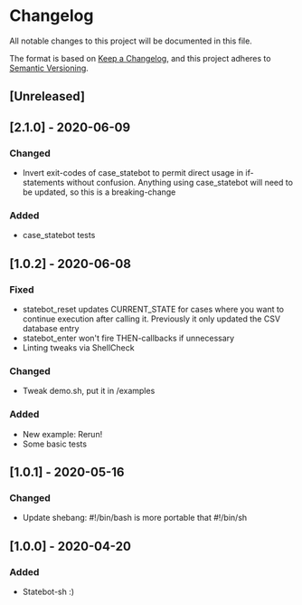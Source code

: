 # Changelog
All notable changes to this project will be documented in this file.

The format is based on [Keep a Changelog](https://keepachangelog.com/en/1.0.0/),
and this project adheres to [Semantic Versioning](https://semver.org/spec/v2.0.0.html).

## [Unreleased]

## [2.1.0] - 2020-06-09
### Changed
- Invert exit-codes of case_statebot to permit direct usage in
  if-statements without confusion. Anything using case_statebot
  will need to be updated, so this is a breaking-change

### Added
- case_statebot tests

## [1.0.2] - 2020-06-08
### Fixed
- statebot_reset updates CURRENT_STATE for cases where you want to
  continue execution after calling it. Previously it only updated
  the CSV database entry
- statebot_enter won't fire THEN-callbacks if unnecessary
- Linting tweaks via ShellCheck

### Changed
- Tweak demo.sh, put it in /examples

### Added
- New example: Rerun!
- Some basic tests

## [1.0.1] - 2020-05-16
### Changed
- Update shebang: #!/bin/bash is more portable that #!/bin/sh

## [1.0.0] - 2020-04-20
### Added
- Statebot-sh :)
